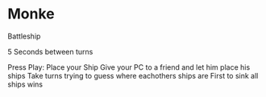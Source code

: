 # Monke
Battleship

5 Seconds between turns

Press Play:
Place your Ship
Give your PC to a friend and let him place his ships
Take turns trying to guess where eachothers ships are
First to sink all ships wins
